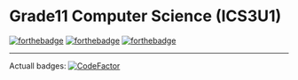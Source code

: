 # Grade11 Computer Science (ICS3U1)
[![forthebadge](https://forthebadge.com/images/badges/made-with-java.svg)](https://forthebadge.com) [![forthebadge](https://forthebadge.com/images/badges/designed-in-ms-paint.svg)](https://forthebadge.com) [![forthebadge](https://forthebadge.com/images/badges/60-percent-of-the-time-works-every-time.svg)](https://forthebadge.com)





---
Actuall badges:
[![CodeFactor](https://www.codefactor.io/repository/github/ynng/grade11-com-sci/badge?s=172d797eb12e332110f62a65a2947c656037dad6)](https://www.codefactor.io/repository/github/ynng/grade11-com-sci)
